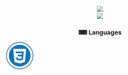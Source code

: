 <p align="center">
  <img src="https://github-readme-stats.vercel.app/api?username=capstxr&theme=dark&show_icons=true">
  <br>
  <img src="https://github-readme-stats.vercel.app/api/top-langs/?username=capstxr&theme=dark">
</p>

<h3 align="center">⌨ Languages</h3>
<img width="75px" src="https://github.com/Pedro-Murilo/icons-for-readme/blob/main/.github/css-icon.svg" alt="CSS Icon" />
